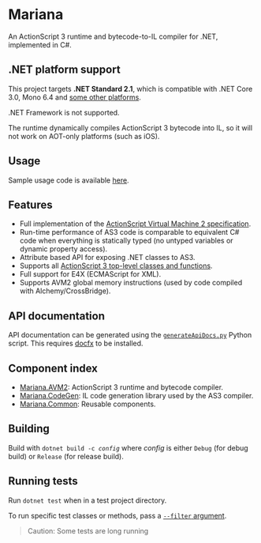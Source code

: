# Mariana

An ActionScript 3 runtime and bytecode-to-IL compiler for .NET, implemented in C#.

## .NET platform support

This project targets **.NET Standard 2.1**, which is compatible with .NET Core 3.0, Mono 6.4 and [some other platforms](https://docs.microsoft.com/en-us/dotnet/standard/net-standard).

.NET Framework is not supported.

The runtime dynamically compiles ActionScript 3 bytecode into IL, so it will not work on AOT-only platforms (such as iOS).

## Usage

Sample usage code is available [here](/Mariana.AVM2/README.md).

## Features

* Full implementation of the [ActionScript Virtual Machine 2 specification](https://www.adobe.com/content/dam/acom/en/devnet/pdf/avm2overview.pdf).
* Run-time performance of AS3 code is comparable to equivalent C# code when everything is statically typed (no untyped variables or dynamic property access).
* Attribute based API for exposing .NET classes to AS3.
* Supports all [ActionScript 3 top-level classes and functions](https://help.adobe.com/en_US/FlashPlatform/reference/actionscript/3/package-detail.html).
* Full support for E4X (ECMAScript for XML).
* Supports AVM2 global memory instructions (used by code compiled with Alchemy/CrossBridge).

## API documentation

API documentation can be generated using the [`generateApiDocs.py`](/generateApiDocs.py) Python script. This requires [docfx](https://dotnet.github.io/docfx/) to be installed.

## Component index

* [Mariana.AVM2](/Mariana.AVM2): ActionScript 3 runtime and bytecode compiler.
* [Mariana.CodeGen](/Mariana.CodeGen): IL code generation library used by the AS3 compiler.
* [Mariana.Common](/Mariana.Common): Reusable components.

## Building

Build with <code>dotnet build -c *config*</code> where *config* is either `Debug` (for debug build) or `Release` (for release build).

## Running tests

Run `dotnet test` when in a test project directory.

To run specific test classes or methods, pass a [`--filter` argument](https://docs.microsoft.com/en-us/dotnet/core/testing/selective-unit-tests?pivots=xunit).

> Caution: Some tests are long running
